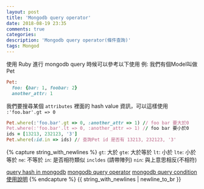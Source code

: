 ```yaml
---
layout: post
title: 'Mongodb query operator'
date: 2018-08-19 23:35
comments: true
categories:
description: 'Mongodb query operator(條件查詢)'
tags: Mongod
---
```

使用 Ruby 進行 mongodb query 時候可以參考以下使用
例: 我們有個Model叫做Pet
```rb
Pet:
  foo: {bar: 1, foobar: 2}
  another_attr: 1
```
我們要搜尋某個 `attributes` 裡面的 hash value 資訊，可以這樣使用 `:'foo.bar'.gt => 0`
```rb
Pet.where(:'foo.bar'.gt => 0, :another_attr => 1) // foo bar 要大於0
Pet.where(:'foo.bar'.lt => 0, :another_attr => 1) // foo bar 要小於0
ids = [13213, 232123, '3']
Pet.where(:id.in => ids) // 查詢Pet id 是否有 13213, 232123, '3'
```
{% capture string_with_newlines %}
`gt`: 大於
`gte`: 大於等於
`lt`: 小於
`lte`: 小於等於
`ne`: 不等於
`in`: 是否相符類似 `incldes` (請帶陣列)
`nin`: 與上意思相反(不相符)

[query hash in mongodb](https://stackoverflow.com/questions/12372688/how-to-perform-this-query-on-a-hash-in-a-mongodb-document-using-mongoid)
[mongodb query operator](https://docs.mongodb.com/manual/reference/operator/query/)
[mongodb query condition使用說明](https://www.cnblogs.com/navy235/archive/2012/05/03/2480758.html)
{% endcapture %}
{{ string_with_newlines | newline_to_br }}